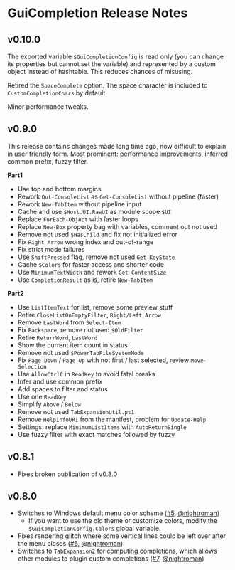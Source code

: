 # GuiCompletion Release Notes

## v0.10.0

The exported variable `$GuiCompletionConfig` is read only (you can change its
properties but cannot set the variable) and represented by a custom object
instead of hashtable. This reduces chances of misusing.

Retired the `SpaceComplete` option. The space character is included to
`CustomCompletionChars` by default.

Minor performance tweaks.

## v0.9.0

This release contains changes made long time ago, now difficult to explain in
user friendly form. Most prominent: performance improvements, inferred common
prefix, fuzzy filter.

**Part1**

- Use top and bottom margins
- Rework `Out-ConsoleList` as `Get-ConsoleList` without pipeline (faster)
- Rework `New-TabItem` without pipeline input
- Cache and use `$Host.UI.RawUI` as module scope `$UI`
- Replace `ForEach-Object` with faster loops
- Replace `New-Box` property bag with variables, comment out not used
- Remove not used `$HasChild` and fix not initialized error
- Fix `Right Arrow` wrong index and out-of-range
- Fix strict mode failures
- Use `ShiftPressed` flag, remove not used `Get-KeyState`
- Cache `$Colors` for faster access and shorter code
- Use `MinimumTextWidth` and rework `Get-ContentSize`
- Use `CompletionResult` as is, retire `New-TabItem`

**Part2**

- Use `ListItemText` for list, remove some preview stuff
- Retire `CloseListOnEmptyFilter`, `Right/Left Arrow`
- Remove `LastWord` from `Select-Item`
- Fix `Backspace`, remove not used `$OldFilter`
- Retire `ReturnWord`, `LastWord`
- Show the current item count in status
- Remove not used `$PowerTabFileSystemMode`
- Fix `Page Down` / `Page Up` with not first / last selected, review `Move-Selection`
- Use `AllowCtrlC` in `ReadKey` to avoid fatal breaks
- Infer and use common prefix
- Add spaces to filter and status
- Use one `ReadKey`
- Simplify `Above` / `Below`
- Remove not used `TabExpansionUtil.ps1`
- Remove `HelpInfoURI` from the manifest, problem for `Update-Help`
- Settings: replace `MinimumListItems` with `AutoReturnSingle`
- Use fuzzy filter with exact matches followed by fuzzy

## v0.8.1

- Fixes broken publication of v0.8.0

## v0.8.0

- Switches to Windows default menu color scheme ([#5](https://github.com/cspotcode/PS-GuiCompletion/issues/5), [@nightroman](https://github.com/nightroman))
  - If you want to use the old theme or customize colors, modify the `$GuiCompletionConfig.Colors` global variable.
- Fixes rendering glitch where some vertical lines could be left over after the menu closes ([#6](https://github.com/cspotcode/PS-GuiCompletion/issues/6), [@nightroman](https://github.com/nightroman))
- Switches to `TabExpansion2` for computing completions, which allows other modules to plugin custom completions ([#7](https://github.com/cspotcode/PS-GuiCompletion/issues/7), [@nightroman](https://github.com/nightroman))

